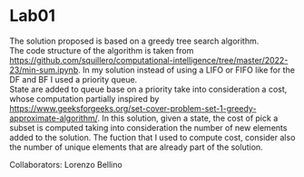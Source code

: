 # Lab01
The solution proposed is based on a greedy tree search algorithm.<br/>
The code structure of the algorithm is taken from 
https://github.com/squillero/computational-intelligence/tree/master/2022-23/min-sum.ipynb.
In my solution instead of using a LIFO or FIFO like for the DF and BF I used a priority queue.<br/>
State are added to queue base on a priority take into consideration a cost, whose computation partially inspired by 
https://www.geeksforgeeks.org/set-cover-problem-set-1-greedy-approximate-algorithm/.
In this solution, given a state, the cost of pick a subset is computed taking into consideration 
the number of new elements added to the solution.
The fuction that I used to compute cost, consider also the number of unique elements that are already part of the solution.<br/>

Collaborators: Lorenzo Bellino

